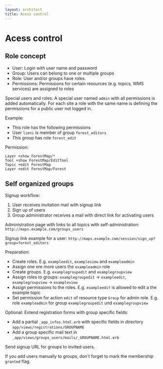 ```yaml
---
layout: architect
title: Acess control
---
```


Acess control
=============

Role concept
------------

-   User: Login with user name and password
-   Group: Users can belong to one or multiple groups
-   Role: User and/or groups have roles.
-   Permissions: Permissions for certain resources (e.g. topics, WMS services) are assigned to roles

Special users and roles: A special user named `admin` with all permissions is added automatically. For each site a role with the same name is defining the permissions for a public user not logged in.

Example:

-   This role has the following permissions
-   User `lieni` is member of group `forest_editors`
-   This group has role `forest_edit`

Permission:

    Layer +show ForestMap/*
    Tool +show ForestMap/EditTool
    Topic +edit ForestMap
    Layer +edit ForestMap/Forest


Self organized groups
---------------------

Signup workflow:

1.  User receives invitation mail with signup link
2.  Sign up of users
3.  Group administrator receives a mail with direct link for activating users


Administration page with links to all topics with self-administration: `http://maps.example.com/groups_users`

Signup link example for a user: `http://maps.example.com/session/sign_up?group=forest_editors`

Preparation:

-   Create roles. E.g. `exampleedit`, `exampleview` and `exampleadmin`
-   Assign one ore more users the `exampleadmin` role
-   Create groups. E.g. `examplegroupedit` and `examplegroupview`
-   Assign roles to groups: `examplegroupedit` -> `exampleedit`, `examplegroupview` -> `exampleview`
-   Assign permissions to the roles. E.g. `exampleedit` is allowed to edit a the example topic
-   Set permission for action `edit` of resource type `Group` for admin role. E.g. role `exampleadmin` for group `examplegroupedit` und `examplegroupview`

Optional: Extend registration forms with group specific fields:

-   Add a partial `_app_infos.html.erb` with specific fields in directory `app/views/registrations/GROUPNAME`
-   Add a group specific mail text in `_app/views/groups_users/mails/_GROUPNAME.html.erb`

Send signup URL for groups to invited users.

If you add users manually to groups, don't forget to mark the membership `granted` flag.